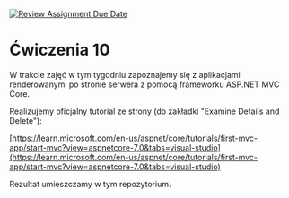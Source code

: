 [![Review Assignment Due Date](https://classroom.github.com/assets/deadline-readme-button-24ddc0f5d75046c5622901739e7c5dd533143b0c8e959d652212380cedb1ea36.svg)](https://classroom.github.com/a/fciCjlVQ)
# Ćwiczenia 10

W trakcie zajęć w tym tygodniu zapoznajemy się z aplikacjami renderowanymi po stronie
serwera z pomocą frameworku ASP.NET MVC Core.

Realizujemy oficjalny tutorial ze strony (do zakładki "Examine Details and Delete"):

[https://learn.microsoft.com/en-us/aspnet/core/tutorials/first-mvc-app/start-mvc?view=aspnetcore-7.0&tabs=visual-studio](https://learn.microsoft.com/en-us/aspnet/core/tutorials/first-mvc-app/start-mvc?view=aspnetcore-7.0&tabs=visual-studio)

Rezultat umieszczamy w tym repozytorium.
